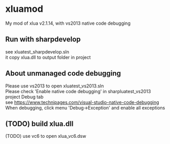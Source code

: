# xluamod  
My mod of xlua v2.1.14, with vs2013 native code debugging  

## Run with sharpdevelop  
see xluatest_sharpdevelop.sln  
it copy xlua.dll to output folder in project  

## About unmanaged code debugging  
Please use vs2013 to open xluatest_vs2013.sln  
Please check 'Enable native code debugging' in sharpluatest_vs2013 project Debug tab  
see https://www.technipages.com/visual-studio-native-code-debugging  
When debugging, click menu 'Debug->Exception' and enable all exceptions  

## (TODO) build xlua.dll  
(TODO) use vc6 to open xlua_vc6.dsw  
